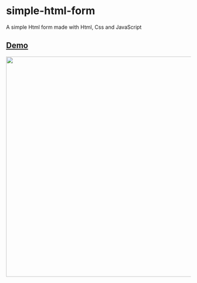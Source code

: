 # simple-html-form
A simple Html form made with Html, Css and JavaScript

## [Demo](https://dylanbuchi.github.io/simple-html-form/)

<img src="https://user-images.githubusercontent.com/52018183/122090250-f792ed80-cddd-11eb-8ae1-be078b04f9f2.png" width=600px>
